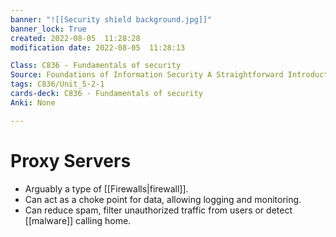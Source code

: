 ```yaml
---
banner: "![[Security shield background.jpg]]"
banner_lock: True
created: 2022-08-05  11:28:28
modification date: 2022-08-05  11:28:13

Class: C836 - Fundamentals of security
Source: Foundations of Information Security A Straightforward Introduction
tags: C836/Unit_5-2-1
cards-deck: C836 - Fundamentals of security
Anki: None

---
```


# Proxy Servers
- Arguably a type of [[Firewalls|firewall]].
- Can act as a choke point for data, allowing logging and monitoring.
- Can reduce spam, filter unauthorized traffic from users or detect [[malware]] calling home.

